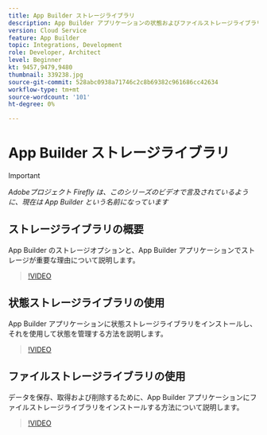 ```yaml
---
title: App Builder ストレージライブラリ
description: App Builder アプリケーションの状態およびファイルストレージライブラリについて説明します。
version: Cloud Service
feature: App Builder
topic: Integrations, Development
role: Developer, Architect
level: Beginner
kt: 9457,9479,9480
thumbnail: 339238.jpg
source-git-commit: 528abc0938a71746c2c8b69382c961686cc42634
workflow-type: tm+mt
source-wordcount: '101'
ht-degree: 0%

---
```



# App Builder ストレージライブラリ

>[!IMPORTANT]
>
> _Adobeプロジェクト Firefly は、このシリーズのビデオで言及されているように、現在は App Builder という名前になっています_

## ストレージライブラリの概要

App Builder のストレージオプションと、App Builder アプリケーションでストレージが重要な理由について説明します。

>[!VIDEO](https://video.tv.adobe.com/v/339238/?quality=12&learn=on)

## 状態ストレージライブラリの使用

App Builder アプリケーションに状態ストレージライブラリをインストールし、それを使用して状態を管理する方法を説明します。

>[!VIDEO](https://video.tv.adobe.com/v/339240/?quality=12&learn=on)

## ファイルストレージライブラリの使用

データを保存、取得および削除するために、App Builder アプリケーションにファイルストレージライブラリをインストールする方法について説明します。

>[!VIDEO](https://video.tv.adobe.com/v/339239/?quality=12&learn=on)
